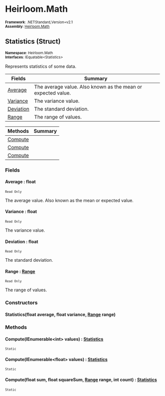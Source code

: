 # Heirloom.Math

<small>**Framework**: .NETStandard,Version=v2.1</small>  
<small>**Assembly**: [Heirloom.Math](../heirloom.math/heirloom.math.md)</small>  

## Statistics (Struct)
<small>**Namespace**: Heirloom.Math</sub></small>  
<small>**Interfaces**: IEquatable\<Statistics></small>  

Represents statistics of some data.

| Fields | Summary |
|-------|---------|
| [Average](#AVE2099683) | The average value. Also known as the mean or expected value. |
| [Variance](#VAR7547CE81) | The variance value. |
| [Deviation](#DEVB36CB) | The standard deviation. |
| [Range](#RAN67C3808B) | The range of values. |

| Methods | Summary |
|---------|---------|
| [Compute](#COMEE063A63) |  |
| [Compute](#COMCAF69844) |  |
| [Compute](#COM22A70C2) |  |

### Fields

#### <a name="AVE2099683"></a>Average : float
<small>`Read Only`</small>

The average value. Also known as the mean or expected value.

#### <a name="VAR7547CE81"></a>Variance : float
<small>`Read Only`</small>

The variance value.

#### <a name="DEVB36CB"></a>Deviation : float
<small>`Read Only`</small>

The standard deviation.

#### <a name="RAN67C3808B"></a>Range : [Range](heirloom.math.range.md)
<small>`Read Only`</small>

The range of values.

### Constructors

#### Statistics(float average, float variance, [Range](heirloom.math.range.md) range)

### Methods

#### <a name="COMEE063A63"></a>Compute(IEnumerable\<int> values) : [Statistics](heirloom.math.statistics.md)

<small>`Static`</small>


#### <a name="COMCAF69844"></a>Compute(IEnumerable\<float> values) : [Statistics](heirloom.math.statistics.md)

<small>`Static`</small>


#### <a name="COM22A70C2"></a>Compute(float sum, float squareSum, [Range](heirloom.math.range.md) range, int count) : [Statistics](heirloom.math.statistics.md)

<small>`Static`</small>



